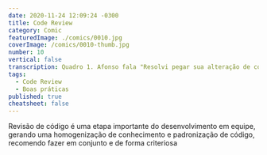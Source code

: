 ```yaml
---
date: 2020-11-24 12:09:24 -0300
title: Code Review
category: Comic
featuredImage: ./comics/0010.jpg
coverImage: /comics/0010-thumb.jpg
number: 10
vertical: false
transcription: Quadro 1. Afonso fala "Resolvi pegar sua alteração de código para revisar, só uma dúvida". Quadro 2. Msone animada Afonso fala "Você quer que eu aprove?". Quadro 3. Msone chocada Afonso fala "Ou realmente aponte todas as melhoras que você precisa fazer?".
tags:
  - Code Review
  - Boas práticas
published: true
cheatsheet: false
---
```


Revisão de código é uma etapa importante do desenvolvimento em equipe, gerando uma homogenização de conhecimento e padronização de código, recomendo fazer em conjunto e de forma criteriosa
